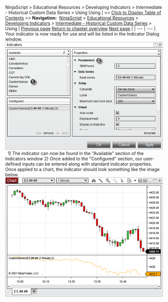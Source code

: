 ﻿
NinjaScript \> Educational Resources \> Developing Indicators \> Intermediate \- Historical Custom Data Series \> Using
Using
| \<\< [Click to Display Table of Contents](using4.md) \>\> **Navigation:**     [NinjaScript](ninjascript.md) \> [Educational Resources](educational_resources.md) \> [Developing Indicators](developing_indicators.md) \> [Intermediate \- Historical Custom Data Series](intermediate_-_historical_cust.md) \> Using | [Previous page](compiling4.md) [Return to chapter overview](intermediate_-_historical_cust.md) [Next page](intermediate_-_your_own_sma.md) |
| --- | --- |
Your indicator is now ready for use and will be listed in the Indicator Dialog window.
 
![CustomSeriesUsing1](customseriesusing1.png)
 
1\) The indicator can now be found in the "Available" section of the Indicators window
2\) Once added to the "Configured" section, our user\-defined inputs can be entered along with standard indicator properties.
 
Once applied to a chart, the indicator should look something like the image below.
 
![CustomSeriesUsing2](customseriesusing2.png)
